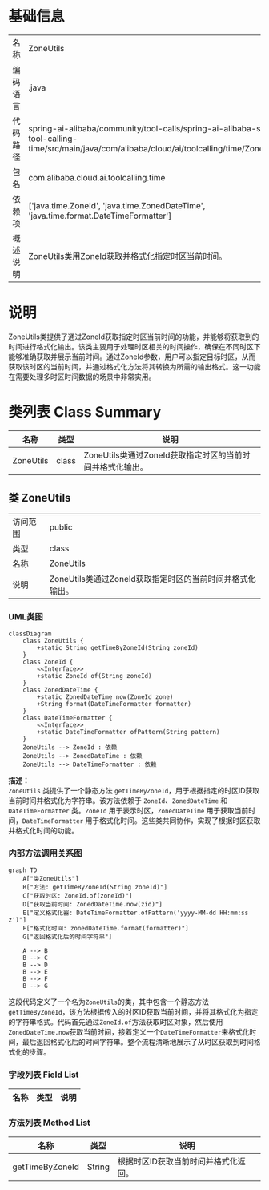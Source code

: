 # 基础信息

|      |      |
|------|------|
| 名称 | ZoneUtils |
| 编码语言 | .java |
| 代码路径 | spring-ai-alibaba/community/tool-calls/spring-ai-alibaba-starter-tool-calling-time/src/main/java/com/alibaba/cloud/ai/toolcalling/time/ZoneUtils.java |
| 包名 | com.alibaba.cloud.ai.toolcalling.time |
| 依赖项 | ['java.time.ZoneId', 'java.time.ZonedDateTime', 'java.time.format.DateTimeFormatter'] |
| 概述说明 | ZoneUtils类用ZoneId获取并格式化指定时区当前时间。 |

# 说明

ZoneUtils类提供了通过ZoneId获取指定时区当前时间的功能，并能够将获取到的时间进行格式化输出。该类主要用于处理时区相关的时间操作，确保在不同时区下能够准确获取并展示当前时间。通过ZoneId参数，用户可以指定目标时区，从而获取该时区的当前时间，并通过格式化方法将其转换为所需的输出格式。这一功能在需要处理多时区时间数据的场景中非常实用。

# 类列表 Class Summary

| 名称   | 类型  | 说明 |
|-------|------|-------------|
| ZoneUtils | class | ZoneUtils类通过ZoneId获取指定时区的当前时间并格式化输出。 |



## 类 ZoneUtils

|      |      |
|------|------|
| 访问范围 | public |
| 类型 | class |
| 名称 | ZoneUtils |
| 说明 | ZoneUtils类通过ZoneId获取指定时区的当前时间并格式化输出。 |


### UML类图

```mermaid
classDiagram
    class ZoneUtils {
        +static String getTimeByZoneId(String zoneId)
    }
    class ZoneId {
        <<Interface>>
        +static ZoneId of(String zoneId)
    }
    class ZonedDateTime {
        +static ZonedDateTime now(ZoneId zone)
        +String format(DateTimeFormatter formatter)
    }
    class DateTimeFormatter {
        <<Interface>>
        +static DateTimeFormatter ofPattern(String pattern)
    }
    ZoneUtils --> ZoneId : 依赖
    ZoneUtils --> ZonedDateTime : 依赖
    ZoneUtils --> DateTimeFormatter : 依赖
```

**描述：**  
`ZoneUtils` 类提供了一个静态方法 `getTimeByZoneId`，用于根据指定的时区ID获取当前时间并格式化为字符串。该方法依赖于 `ZoneId`、`ZonedDateTime` 和 `DateTimeFormatter` 类。`ZoneId` 用于表示时区，`ZonedDateTime` 用于获取当前时间，`DateTimeFormatter` 用于格式化时间。这些类共同协作，实现了根据时区获取并格式化时间的功能。


### 内部方法调用关系图

```mermaid
graph TD
    A["类ZoneUtils"]
    B["方法: getTimeByZoneId(String zoneId)"]
    C["获取时区: ZoneId.of(zoneId)"]
    D["获取当前时间: ZonedDateTime.now(zid)"]
    E["定义格式化器: DateTimeFormatter.ofPattern('yyyy-MM-dd HH:mm:ss z')"]
    F["格式化时间: zonedDateTime.format(formatter)"]
    G["返回格式化后的时间字符串"]

    A --> B
    B --> C
    B --> D
    B --> E
    B --> F
    B --> G
```

这段代码定义了一个名为`ZoneUtils`的类，其中包含一个静态方法`getTimeByZoneId`，该方法根据传入的时区ID获取当前时间，并将其格式化为指定的字符串格式。代码首先通过`ZoneId.of`方法获取时区对象，然后使用`ZonedDateTime.now`获取当前时间，接着定义一个`DateTimeFormatter`来格式化时间，最后返回格式化后的时间字符串。整个流程清晰地展示了从时区获取到时间格式化的步骤。

### 字段列表 Field List

| 名称  | 类型  | 说明 |
|-------|-------|------|

### 方法列表 Method List

| 名称  | 类型  | 说明 |
|-------|-------|------|
| getTimeByZoneId | String | 根据时区ID获取当前时间并格式化返回。 |





